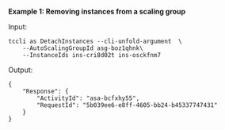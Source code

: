 **Example 1: Removing instances from a scaling group**



Input: 

```
tccli as DetachInstances --cli-unfold-argument  \
    --AutoScalingGroupId asg-boz1qhnk\
    --InstanceIds ins-cri8d02t ins-osckfnm7
```

Output: 
```
{
    "Response": {
        "ActivityId": "asa-bcfxhy55",
        "RequestId": "5b039ee6-e8ff-4605-bb24-b45337747431"
    }
}
```

